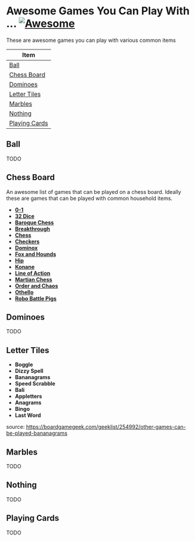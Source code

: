 # Awesome Games You Can Play With ... [![Awesome](https://cdn.rawgit.com/sindresorhus/awesome/d7305f38d29fed78fa85652e3a63e154dd8e8829/media/badge.svg)](https://github.com/sindresorhus/awesome)

These are awesome games you can play with various common items

| Item                             |
|---                               |
| [Ball](#ball)                    |
| [Chess Board](#chess-board)      |
| [Dominoes](#dominoes)            |
| [Letter Tiles](#letter-tiles)    |
| [Marbles](#marbles)              |
| [Nothing](#nothing)              |
| [Playing Cards](#playing-cards)  |

## Ball

TODO

## Chess Board
An awesome list of games that can be played on a chess board. Ideally these are games that can be played with common household items.

 - **[0-1](https://boardgamegeek.com/thread/799045/complete-rules-link-pdf-and-diagrams)**
 - **[32 Dice](https://boardgamegeek.com/thread/979502/how-play)**
 - **[Baroque Chess](https://www.wikiwand.com/en/Baroque_chess)** 
 - **[Breakthrough](https://www.wikiwand.com/en/Breakthrough_(board_game))**
 - **[Chess](https://www.wikiwand.com/en/Chess)**
 - **[Checkers](https://www.wikiwand.com/en/Draughts)**
 - **[Dominox](https://boardgamegeek.com/boardgame/21349/dominox)**
 - **[Fox and Hounds](https://boardgamegeek.com/boardgame/148180/fox-and-hounds)**
 - **[Hip](https://boardgamegeek.com/geeklist/122562?commentid=2742224#comment2742224)**
 - **[Konane](https://www.wikiwand.com/en/Konane)**
 - **[Line of Action](https://www.wikiwand.com/en/Lines_of_Action)**
 - **[Martian Chess](https://www.wikiwand.com/en/Martian_chess)**
 - **[Order and Chaos](https://boardgamegeek.com/boardgame/147859/order-and-chaos)**
 - **[Othello](https://www.wikiwand.com/en/Reversi)**
 - **[Robo Battle Pigs](http://cox-tv.com/games/mygames/robobattlepigs.html)**

## Dominoes

TODO

## Letter Tiles

 - **Boggle**
 - **Dizzy Spell**
 - **Bananagrams**
 - **Speed Scrabble**
 - **Bali**
 - **Appletters**
 - **Anagrams**
 - **Bingo**
 - **Last Word**

source: https://boardgamegeek.com/geeklist/254992/other-games-can-be-played-bananagrams

## Marbles

TODO

## Nothing

TODO

## Playing Cards

TODO
